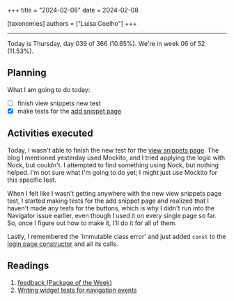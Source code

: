 +++
title = "2024-02-08"
date = 2024-02-08

[taxonomies]
authors = ["Luísa Coelho"]
+++

---

Today is Thursday, day 039 of 366 (10.65%). We're in week 06 of 52 (11.53%).

## Planning

What I am going to do today:

- [ ] finish view snippets new test
- [x] make tests for the [add snippet page](https://github.com/OmnicodeSolutions/luisa_drf_flutter_client/blob/snippets_CRUD/lib/add_snippet.dart)

## Activities executed

Today, I wasn't able to finish the new test for the [view snippets page](https://github.com/OmnicodeSolutions/luisa_drf_flutter_client/blob/snippets_CRUD/lib/view_snippets.dart). The blog I mentioned yesterday used Mockito, and I tried applying the logic with Nock, but couldn't. I attempted to find something using Nock, but nothing helped. I'm not sure what I'm going to do yet; I might just use Mockito for this specific test.

When I felt like I wasn't getting anywhere with the new view snippets page test, I started making tests for the add snippet page and realized that I haven't made any tests for the buttons, which is why I didn't run into the Navigator issue earlier, even though I used it on every single page so far. So, once I figure out how to make it, I'll do it for all of them.

Lastly, I remembered the 'immutable class error' and just added `const` to the [login page constructor](https://github.com/OmnicodeSolutions/luisa_drf_flutter_client/blob/9834606e616824957f02fc88ce753a70905df3af/lib/login.dart#L9) and all its calls.

## Readings

1. [feedback (Package of the Week)](https://www.youtube.com/watch?v=yjsN2Goe_po)
2. [Writing widget tests for navigation events](https://iiro.dev/writing-widget-tests-for-navigation-events/)
